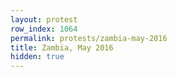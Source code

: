 ```yaml
---
layout: protest
row_index: 1064
permalink: protests/zambia-may-2016
title: Zambia, May 2016
hidden: true
---
```

